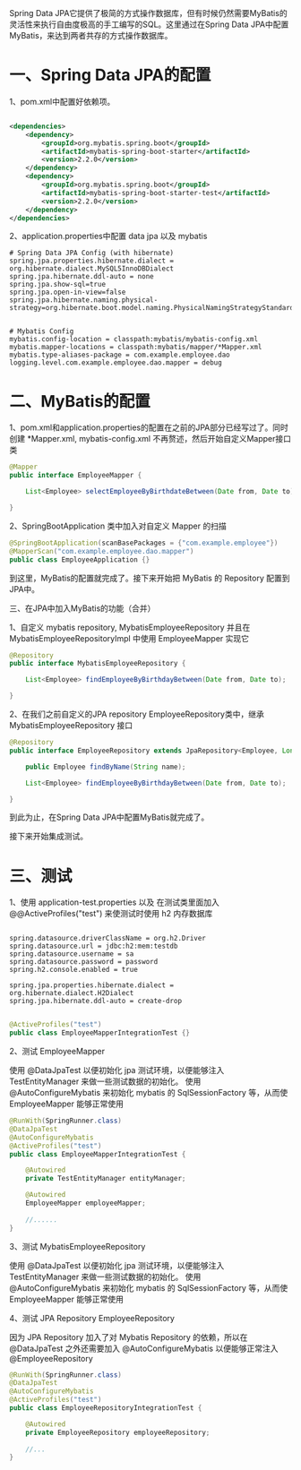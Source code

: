 Spring Data JPA它提供了极简的方式操作数据库，但有时候仍然需要MyBatis的灵活性来执行自由度极高的手工编写的SQL。这里通过在Spring Data JPA中配置MyBatis，来达到两者共存的方式操作数据库。

# 一、Spring Data JPA的配置

1、pom.xml中配置好依赖项。

```xml

<dependencies>
    <dependency>
        <groupId>org.mybatis.spring.boot</groupId>
        <artifactId>mybatis-spring-boot-starter</artifactId>
        <version>2.2.0</version>
    </dependency>
    <dependency>
        <groupId>org.mybatis.spring.boot</groupId>
        <artifactId>mybatis-spring-boot-starter-test</artifactId>
        <version>2.2.0</version>
    </dependency>
</dependencies>

```

2、application.properties中配置 data jpa 以及 mybatis

```properties
# Spring Data JPA Config (with hibernate)
spring.jpa.properties.hibernate.dialect = org.hibernate.dialect.MySQL5InnoDBDialect
spring.jpa.hibernate.ddl-auto = none
spring.jpa.show-sql=true
spring.jpa.open-in-view=false
spring.jpa.hibernate.naming.physical-strategy=org.hibernate.boot.model.naming.PhysicalNamingStrategyStandardImpl


# Mybatis Config
mybatis.config-location = classpath:mybatis/mybatis-config.xml
mybatis.mapper-locations = classpath:mybatis/mapper/*Mapper.xml
mybatis.type-aliases-package = com.example.employee.dao
logging.level.com.example.employee.dao.mapper = debug
```

# 二、MyBatis的配置

1、pom.xml和application.properties的配置在之前的JPA部分已经写过了。同时创建 *Mapper.xml, mybatis-config.xml 不再赘述，然后开始自定义Mapper接口类

```java
@Mapper
public interface EmployeeMapper {

    List<Employee> selectEmployeeByBirthdateBetween(Date from, Date to);

}

```

2、SpringBootApplication 类中加入对自定义 Mapper 的扫描

```java
@SpringBootApplication(scanBasePackages = {"com.example.employee"})
@MapperScan("com.example.employee.dao.mapper")
public class EmployeeApplication {}
```

到这里，MyBatis的配置就完成了。接下来开始把 MyBatis 的 Repository 配置到JPA中。

三、在JPA中加入MyBatis的功能（合并）

1、自定义 mybatis repository, MybatisEmployeeRepository 并且在MybatisEmployeeRepositoryImpl 中使用 EmployeeMapper 实现它

```java
@Repository
public interface MybatisEmployeeRepository {

    List<Employee> findEmployeeByBirthdayBetween(Date from, Date to);

}
```

2、在我们之前自定义的JPA repository EmployeeRepository类中，继承 MybatisEmployeeRepository 接口

```java
@Repository
public interface EmployeeRepository extends JpaRepository<Employee, Long>, MybatisEmployeeRepository {

    public Employee findByName(String name);

    List<Employee> findEmployeeByBirthdayBetween(Date from, Date to);

}
```

到此为止，在Spring Data JPA中配置MyBatis就完成了。

接下来开始集成测试。


# 三、测试

1、使用 application-test.properties 以及 在测试类里面加入 @@ActiveProfiles("test") 来使测试时使用 h2 内存数据库

```properties

spring.datasource.driverClassName = org.h2.Driver
spring.datasource.url = jdbc:h2:mem:testdb
spring.datasource.username = sa
spring.datasource.password = password
spring.h2.console.enabled = true

spring.jpa.properties.hibernate.dialect = org.hibernate.dialect.H2Dialect
spring.jpa.hibernate.ddl-auto = create-drop

```

```java

@ActiveProfiles("test")
public class EmployeeMapperIntegrationTest {}

```

2、测试 EmployeeMapper

使用 @DataJpaTest 以便初始化 jpa 测试环境，以便能够注入 TestEntityManager 来做一些测试数据的初始化。
使用 @AutoConfigureMybatis 来初始化 mybatis 的 SqlSessionFactory 等，从而使 EmployeeMapper 能够正常使用 

```java
@RunWith(SpringRunner.class)
@DataJpaTest
@AutoConfigureMybatis
@ActiveProfiles("test")
public class EmployeeMapperIntegrationTest {

    @Autowired
    private TestEntityManager entityManager;

    @Autowired
    EmployeeMapper employeeMapper;
    
    //......
}


```


3、测试 MybatisEmployeeRepository

使用 @DataJpaTest 以便初始化 jpa 测试环境，以便能够注入 TestEntityManager 来做一些测试数据的初始化。
使用 @AutoConfigureMybatis 来初始化 mybatis 的 SqlSessionFactory 等，从而使 EmployeeMapper 能够正常使用


4、测试 JPA Repository EmployeeRepository

因为 JPA Repository 加入了对 Mybatis Repository 的依赖，所以在@DataJpaTest 之外还需要加入 @AutoConfigureMybatis 以便能够正常注入 @EmployeeRepository

```java
@RunWith(SpringRunner.class)
@DataJpaTest
@AutoConfigureMybatis
@ActiveProfiles("test")
public class EmployeeRepositoryIntegrationTest {

    @Autowired
    private EmployeeRepository employeeRepository;
    
    //...
}
```